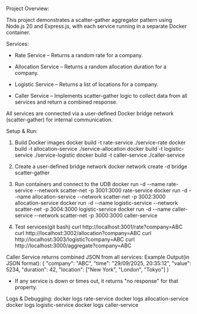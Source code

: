 Project Overview:

This project demonstrates a scatter-gather aggregator pattern using Node.js 20 and Express.js, with each service running in a separate Docker container.

Services:

- Rate Service – Returns a random rate for a company.

- Allocation Service – Returns a random allocation duration for a company.

- Logistic Service – Returns a list of locations for a company.

- Caller Service – Implements scatter-gather logic to collect data from all services and return a combined response.

All services are connected via a user-defined Docker bridge network (scatter-gather) for internal communication.

Setup & Run:

1. Build Docker images
docker build -t rate-service ./service-rate
docker build -t allocation-service ./service-allocation
docker build -t logistic-service ./service-logistic
docker build -t caller-service ./caller-service

2. Create a user-defined bridge network
docker network create -d bridge scatter-gather

3. Run containers and connect to the UDB
docker run -d --name rate-service --network scatter-net -p 3001:3000 rate-service
docker run -d --name allocation-service --network scatter-net -p 3002:3000 allocation-service
docker run -d --name logistic-service --network scatter-net -p 3004:3000 logistic-service
docker run -d --name caller-service --network scatter-net -p 3000:3000 caller-service

4. Test services(git bash)
curl http://localhost:3001/rate?company=ABC
curl http://localhost:3002/allocation?company=ABC
curl http://localhost:3003/logistic?company=ABC
curl http://localhost:3000/aggregate?company=ABC

Caller Service returns combined JSON from all services:
Example Output(in JSON format): 
  {
  "company": "ABC",
  "time": "29/09/2025, 20:35:12",
  "value": 5234,
  "duration": 42,
  "location": ["New York", "London", "Tokyo"]
}

- If any service is down or times out, it returns "no response" for that property.

Logs & Debugging:
docker logs rate-service
docker logs allocation-service
docker logs logistic-service
docker logs caller-service
